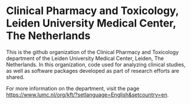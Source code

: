 #  Clinical Pharmacy and Toxicology, Leiden University Medical Center, The Netherlands

This is the github organization of the Clinical Pharmacy and Toxicology department of the Leiden University Medical Center, Leiden, The Netherlands. In this organization, code used for analyzing clinical studies, as well as software packages developed as part of research efforts are shared.

For more information on the department, visit the page https://www.lumc.nl/org/kft/?setlanguage=English&setcountry=en.

